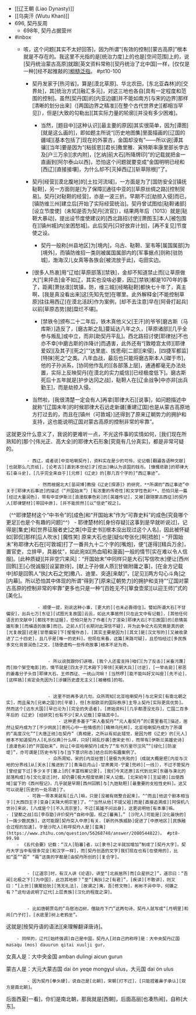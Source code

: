 - [[辽王朝 (Liao Dynasty)]]
- [[乌突汗 (Wutu Khan)]]
- 696, 契丹反周
    - 698年, 契丹占据营州
- #inbox
    - 咳，这个问题[其实不太好回答]，因为所谓“[有效的控制][蒙古高原]”根本就是不存在的。我这里不光指的是[统治力度]上的也是[空间范围]上的，说[契丹统治蒙古高原]就跟[英文资料常称][契丹统治了北中国]一样，[仅仅是一种][经不起推敲的][粗糙泛指](https://www.zhihu.com/question/35279605/answer/2294069730)。 #pt10-100


        - 契丹发家于[热河省]，算是[漠北草原]、华北农田，[东北亚森林]的[交界处]，其[统治方式][融汇多元]，对这三地也各自[具有一定程度和范围的控制]。虽然[契丹国]的[内亚边疆]并不能如南方[与宋的边界]那样[清晰的划分出来]（[两国边界之精准][在整个古代世界史][都相当罕见]），但是[大致的勾勒出][其实际力量的轮廓][并没有多少困难]。


            - 当然，[题目中][这种认识][最主要的原因]其实很简单，因为[谭图][就是这么画的]，即如题主所说“[历史地图集]里面描画的[辽国的疆域][基本包括了]现在的外蒙古，金国却没有”——所以说[谭其骧][当年]要是因为“[粘拔恩][君长]撒里雅、寅特斯率康里部长孛古及[户三万余][求内附]，[乞纳]前大石[所降牌印]”的记载就把金一直画到[阿尔泰山以西]，恐怕这个问题就要变成“金国明明已经和[西辽][直接接壤]，为什么却不[灭掉西辽][斩草除根]”了。
        - 契丹[经营][漠北腹地]的[土拉河流域]，一方面是为了[国防安全][镇抚鞑靼]，另一方面则是[为了保障][通往中亚的][草原丝绸之路][控制贸易]。契丹[对鞑靼的经营]，亦是一波三折。早期不过[劫掠入侵]而已，[镇防维三州]建立后[开始了实际经营统治]。契丹曾试图给[鞑靼诸部][设立节度使]（未知是否为契丹[流官]），结果两年后（1013）就是[鞑靼大暴动]，提出设节度使建议的[西北路招讨使][萧图玉]本人[被包围在][镇州城]内[坐困愁城]。此后契丹[只好放弃计划]，[再不复见]节度使之设。


            - 契丹一般称[州县地区]为[境内]，乌古、鞑靼、室韦等[属国属部]为[境外]，而镇防维招一类则被属国属部内的[军事据点]则称[驻防城]，渤海汉儿女真等各族会[被流放于此]，屯田实边。


        - [很多人热衷]用“辽给[草原部落][禁铁]，金却不知道禁止而[让草原做大]”[来抨击]金不如辽，其实也没啥必要，因辽[禁铁]都是1070年的事了，距离[萧挞凛][筑镇，防，维三城][经略鞑靼]都快七十年了，真主啊，[我是真没看出来]这[先知先觉]在哪里。此外解释金[不能控制草原]往往用西辽[在漠北活跃]作为案例，[却不去注意]早在[阿骨打起兵]以前[草原态势]就[糜烂不堪]。
            - [禁铁令]颁布二十二年后，铁木真他义父[王汗]的爷爷[磨古斯（马库斯）]造反了，[磨古斯之乱]蔓延达八年之久，[草原诸部][几乎全参与叛乱]或中立，而非[助契丹平乱]。西北路招讨使[耶律挞]不也亦不幸[中磨古斯的诈降计]而遇害，此外还有“[敦睦宫太师][耶律爱奴][及其子][死之]”“达里底、拔思母[二部][来侵]，[四捷军都监][特抹]死之”之类。八年血战，最后也只能将磨古斯本人[磔于市]，他的子孙派系，[协同他作乱的][各部落上层]，通通都毫无办法处置，实际上反映契丹[在漠北的实力威信][已经极度低下]。磨古斯死后十五年就是[护步达冈之战]，鞑靼人在[辽金战争]中亦非[出兵勤王]，而是劫掠入侵。
        - 当然啦，[我很清楚一定会有人]再拿[耶律大石][说事]，如问题描述中就称“[辽国末年]的时候耶律大石远走新疆[重建辽国]也是从蒙古高原地方打过去的，而且在[镇州（可敦城）]还得到了原来辽朝势力的拥护和支持，这也能说明辽国对蒙古高原的控制非常的牢靠”。

这就更没什么意义了，我说的更难听一点，不光这件事的实情如何，[我们现在所熟知的]那个[伟光正、高大全]的耶律大石形象[究竟有几分真实]，都是非常可疑的。


            - 西辽，或者说[中亚哈喇契丹]，资料实在是少的可怜，论记载[翻遍各语种文献][也就那么几页纸]，[论考古][直到本世纪]才[挖出]确认为该国的钱币。[慷慨悲歌]的耶律大石[奋斗史]，[几乎完全来自于][元修]《辽史》的[那几百个字的]“西辽事迹”。

                - 然而根据北大[苗润博]教授《辽史[探源]》的研究，**所谓的“西辽事迹”中关于[耶律大石事迹]的描述（“开国始末”）[有浓重的传奇性]和文学性色彩**，恐怕只是一篇[经过大量润色]，带有中亚伊斯兰[浪漫叙事色彩]的[英雄传记]，又被[跟随蒙古西征]的契丹人[耶律楚材][带回中原]，[并不能贸然][以“信史”视之]。

（^^耶律楚材这个“中书令”的[成色]和“开国始末”作为“可靠史料”的成色[究竟哪个更足][也是个有趣的问题]^^）
                - 耶律楚材的[身份存疑][这事到是早就听说过]，记得是[集史]和[世界征服者史]之类[中亚史书][根本没出现过这个人名]，因此被怀疑如[郭侃]那样[后人吹水] [魔性笑]
原来大石也是[疑似夸张化]啊[捂脸]
            - “开国始末”称耶律大石在[可敦城]打了一番共九十二个字的[嘴炮]，便“[遂得][精兵万余]，置官吏，立排甲，具器仗”，如此宛如[热血昭和漫画]一般的情节[实在难以令人信服]。[此种质疑][并非空穴来风]：“开国始末”中同样只是大石[写信吹水]便让[西州回鹘]王[心悦诚服][设宴款待]，[献上子孙做人质][甘做附庸之事]，[在金方记载中]却是回鹘人“执[大石之党]撒八、迪里、突迭[来献]”，[足见][两方勾心斗角]之[内幕]。所以恐怕其中体现的所谓“得到了[原来辽朝势力]的拥护和支持”“辽国对蒙古高原的控制非常的牢靠”更多也只是一种“[百姓无不][箪食壶浆][以迎王师]”式的[美化]。


                - 顺便一提，别说这种小事，[更大的][也未必靠得住]。譬如所谓大石[不甘偏安]，出兵七万[东征][试图光复故国]云云，如此大事居然[只在此文中有记载]，[其他任何语言的文献中][都找不到证据]，恐怕只是为了作者[为了渲染]耶律大石[不忘故国]的[悲情英雄形象][而编造的故事]而已。之前人们[长期对此深信不疑]，并为此争论大石究竟是真的欲[光复故国]还是[甘愿偏安]下[惺惺作态]，[其实主要是因为][其文]是[汉文写的][又被收录进了二十四史]，且几乎是[唯一的史料]。但现在来看，这篇[来路可疑]，且恐怕经过[多民族多文化背景润色]之文，[随便虚构一些传奇故事]根本不足为奇。


                    - 所以说我跟你们讲哦，[我个人还蛮支持]咱们[为了反击][米畜污蔑]而[拍个架空电影]的，情节就是[四太子兀术殿下]带领[天朝大兵][讨逆]，[一举击毙][邪恶的姜毒分子头目]耶律大石。王师西征、一统山河嘛！[当然啰][能不能叫好又叫座][先不论]，[这样搞][肯定会先因为][涉嫌历史虚无主义][被橄榄]的啦。


                    - 这里不妨再多说几句。众所周知[北亚哈喇契丹]与北宋实[有南北朝之实]，而且虽为[兄弟之国]的[平辈]，但[东部欧亚的国际秩序]主导上契丹[实际更具优势]。然而这个[远东大国][早已沦为][完全的失语者]，[原始资料][几乎都湮没无存]，亡国二百多年后的《辽史》[经研究]也有不少[宋人记载][穿插其中]。
                        - 这种更多基于“宋人看契丹”“元人看契丹”的[雾里看花]描述，居然让契丹成为了[不少网民][寄托心中一些情感的][精神乌托邦]，北亚哈喇契丹成为了所谓的“高度汉化”“[大唐正统]在契丹”（真相是，之所以有如此错觉，是因为修《辽史》的[元人]根本不知道契丹人[礼乐仪典]什么样，只好[胡乱抄袭]唐宋史书），而带有[伊斯兰英雄史诗][浪漫色彩]的“开国始末”，则让[中亚哈喇契丹]成为了“车书万里尽汉风”“[绿化][防波堤]”，亦可谓是[历史书写]与[当下意识形态]结合后的有趣案例了。
                    - 众所周知，宋的[内亚经营][是极为失败的]（成就大概是把[内亚与汉地的分界线]从[天水][推进到了][青海日月山]-甘肃黄河-宁夏[兜岭][一线]），不过不管契丹[曾经留下过]多少关于[塞上]的[丰富档案记录]，[我们今天还原]五代到北宋[东疆与漠北的部落构成]与[文化变迁]时，却仍要[极大程度依赖]宋人记载。[北宋初年][王延德][出使西域]留下的《西州程记》，几乎就是早期[西州回鹘]与[九姓鞑靼][最重要的支柱性史料]。这又可以说是[历史的一处吊诡]了。
            - 可敦一带本来就有[丘八]嘛，只是[没被有效整合起来]。^^而且[他这个剧本相当于][大西四王子]变身[天降大明宗室]了。^^当然从他[不提父祖]而是[直接追溯成][阿保机八世孙]来说，[八成是个][不入流宗室]，不过[英雄不问出身]，这更说明他[有本事]嘛。
    - [望都之战]后[李存勖]评价契丹“自称中国，视之[蕃夷]。” [沙陀人]可能是[汉化最快的][一拨少数民族]，这可能跟[契丹突入中原]有关，[新的外族威胁]促进了[中原地区][民族融合过程的加速]。于是沙陀人[称呼契丹人是][蛮夷](https://www.zhihu.com/question/56268740/answer/2080544822)。 #pt8-99.98
        - 《五代会要》记载：“汉人[陷蕃]者，以[隶书]之半就加增加”制成了[契丹大字]。契丹大字当中有很多完全[和汉字一样]，而[契丹创造的文字]我们现在也有[在使用的]，比如“歪”“孬” “甭”这类的字都是[由契丹所创的][复合字]。


            - [辽道宗]时，有汉人讲《论语》，讲至“[北辰居所]而[众星拱之]”，道宗曰：“吾闻[北极之下][为中国]，此岂其地邪？”至“[夷狄]之[有君]”，[疾读][不敢讲]，则又曰：“[上世][獯鬻猃狁][荡无礼法]，[故谓之]夷，吾[修文物]，彬彬不异中华，何嫌之有？”这句话说明了辽代[上层贵族][汉化的程度之深]。


            - 比如唐朝贾岛的“鸟宿池边树，僧敲月下门”这两句诗，契丹人就写成“[月明里]和尚[门子打]，[水底里]树上老鸦坐”。
这就是[按契丹语的语法][来理解翻译唐诗]。


        - 同样的，辽代[始终强调]自己是中国，契丹人[对自己的称呼]是：大中央契丹辽国 masaqu (mos) dauurun qitai xuulji gur，

女真人是：大中央金国 amban dulingi aicun gurun

蒙古人是：大元大蒙古国 dai ön yeqe mongɣul ulus，大元国 dai ön ulus


            - 因为契丹[拳头硬]，说自己是[北朝]，宋朝[打不过]，[只能捏着鼻子承认][双方是南北朝]。

后面西夏[一看]，你们是南北朝，那我就是[西朝]，后面高丽[也凑热闹]，自称[大东]。
